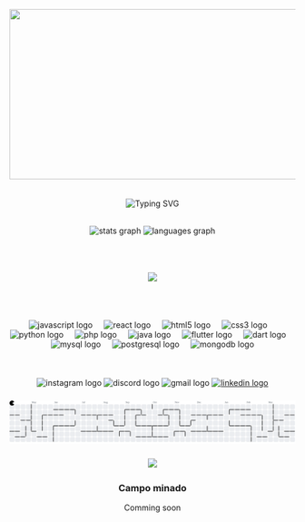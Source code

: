 <img src="https://github.com/Anmol-Baranwal/Cool-GIFs-For-GitHub/assets/74038190/0c7eb6ed-663b-4ce4-bfbd-18239a38ba1b" width="1300" height="300" aling="center"> <br> <br>
  
  <p align="center">
<img src="https://readme-typing-svg.demolab.com?font=Fira+Code&weight=440&size=22&pause=1000&color=ac5be8&center=true&vCenter=true&repeat=false&width=435&lines=JoaovlLima" alt="Typing SVG" /></a>
</p> <br>

<div align="center">
  <img src="https://github-readme-stats.vercel.app/api?username=JoaovlLima&hide_title=false&hide_rank=false&show_icons=true&include_all_commits=true&count_private=true&disable_animations=false&theme=dracula&locale=en&hide_border=false" height="150" alt="stats graph"  />
  <img src="https://github-readme-stats.vercel.app/api/top-langs?username=JoaovlLima&locale=en&hide_title=false&layout=compact&card_width=320&langs_count=5&theme=dracula&hide_border=false" height="150" alt="languages graph"  />
</div><br><br><br>
<p align="center">
   <img src="https://github-profile-trophy.vercel.app/?username=JoaovlLima&theme=dracula&row=2&no-bg=true&column=3&margin-w=15&margin-h=15" />
</p>
<br><br><br>


<div align="center">
  <img src="https://cdn.jsdelivr.net/gh/devicons/devicon/icons/javascript/javascript-original.svg" height="30" alt="javascript logo"  />
  <img width="12" />
  <img src="https://cdn.jsdelivr.net/gh/devicons/devicon/icons/react/react-original.svg" height="30" alt="react logo"  />
  <img width="12" />
  <img src="https://cdn.jsdelivr.net/gh/devicons/devicon/icons/html5/html5-original.svg" height="30" alt="html5 logo"  />
  <img width="12" />
  <img src="https://cdn.jsdelivr.net/gh/devicons/devicon/icons/css3/css3-original.svg" height="30" alt="css3 logo"  />
  <img width="12" />
  <img src="https://cdn.jsdelivr.net/gh/devicons/devicon/icons/python/python-original.svg" height="30" alt="python logo"  />
  <img width="12" />
  <img src="https://cdn.jsdelivr.net/gh/devicons/devicon/icons/php/php-original.svg" height="30" alt="php logo"  />
  <img width="12" />
  <img src="https://cdn.jsdelivr.net/gh/devicons/devicon/icons/java/java-original.svg" height="30" alt="java logo"  />
  <img width="12" />
  <img src="https://cdn.jsdelivr.net/gh/devicons/devicon/icons/flutter/flutter-original.svg" height="30" alt="flutter logo"  />
  <img width="12" />
  <img src="https://cdn.jsdelivr.net/gh/devicons/devicon/icons/dart/dart-original.svg" height="30" alt="dart logo"  />
  <img width="12" />
  <img src="https://cdn.jsdelivr.net/gh/devicons/devicon/icons/mysql/mysql-original.svg" height="30" alt="mysql logo"  />
  <img width="12" />
  <img src="https://cdn.jsdelivr.net/gh/devicons/devicon/icons/postgresql/postgresql-original.svg" height="30" alt="postgresql logo"  />
  <img width="12" />
  <img src="https://cdn.jsdelivr.net/gh/devicons/devicon/icons/mongodb/mongodb-original.svg" height="30" alt="mongodb logo"  />
</div>
<br><br><br>


<div align="center">
  <img src="https://img.shields.io/static/v1?message=Instagram&logo=instagram&label=&color=E4405F&logoColor=white&labelColor=&style=for-the-badge" height="35" alt="instagram logo"  />
  <img src="https://img.shields.io/static/v1?message=Discord&logo=discord&label=&color=7289DA&logoColor=white&labelColor=&style=for-the-badge" height="35" alt="discord logo"  />
  <img src="https://img.shields.io/static/v1?message=Gmail&logo=gmail&label=&color=D14836&logoColor=white&labelColor=&style=for-the-badge" height="35" alt="gmail logo"  />
  <a href="https://www.linkedin.com/in/jo%C3%A3o-lima-8966b8236/" target = "_blank">
  <img src="https://img.shields.io/static/v1?message=LinkedIn&logo=linkedin&label=&color=0077B5&logoColor=white&labelColor=&style=for-the-badge" height="35" alt="linkedin logo"  />
    </a>
</div>

###

<picture>
  <source media="(prefers-color-scheme: dark)" srcset="https://raw.githubusercontent.com/JoaovlLima/JoaovlLima/output/pacman-contribution-graph-dark.svg">
  <source media="(prefers-color-scheme: light)" srcset="https://raw.githubusercontent.com/JoaovlLima/JoaovlLima/output/pacman-contribution-graph.svg">
  <img alt="pacman contribution graph" src="https://raw.githubusercontent.com/JoaovlLima/JoaovlLima/output/pacman-contribution-graph.svg">
</picture>

###

<div align="center">
  <img src="https://profile-counter.glitch.me/JoaovlLima/count.svg?"  />
</div>

###



###
<div align="center">
<h3 >Campo minado</h3>
<p >Comming soon</p>
</div>
